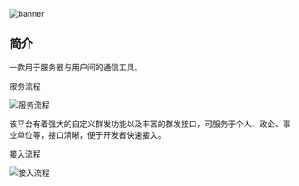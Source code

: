 
![banner](http://cdn.ebans.net/%E7%BE%A4%E8%8B%B1%E8%8D%9F%E8%90%83%C2%B7%E4%B8%80%E8%BE%83%E9%AB%98%E4%B8%8B%20%283%29_%E7%9C%8B%E5%9B%BE%E7%8E%8B.png)

##	简介

一款用于服务器与用户间的通信工具。

服务流程

![服务流程](http://cdn.ebans.net/EPusher-process.png)

该平台有着强大的自定义群发功能以及丰富的群发接口，可服务于个人、政企、事业单位等，接口清晰，便于开发者快速接入。

接入流程

![接入流程](http://cdn.ebans.net/EPusher-process2.png)
